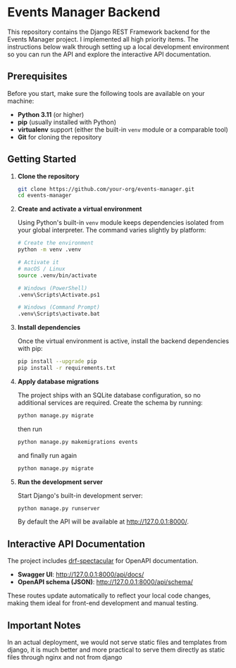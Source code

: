 # Events Manager Backend

This repository contains the Django REST Framework backend for the Events Manager project. I implemented all high priority items.
The instructions below walk through setting up a local development environment so you can run the API and explore the interactive API documentation.

## Prerequisites

Before you start, make sure the following tools are available on your machine:

- **Python 3.11** (or higher)
- **pip** (usually installed with Python)
- **virtualenv** support (either the built-in `venv` module or a comparable tool)
- **Git** for cloning the repository

## Getting Started

1. **Clone the repository**

   ```bash
   git clone https://github.com/your-org/events-manager.git
   cd events-manager
   ```

2. **Create and activate a virtual environment**

   Using Python's built-in `venv` module keeps dependencies isolated from your global interpreter. The command varies slightly by platform:

   ```bash
   # Create the environment
   python -m venv .venv

   # Activate it
   # macOS / Linux
   source .venv/bin/activate

   # Windows (PowerShell)
   .venv\Scripts\Activate.ps1

   # Windows (Command Prompt)
   .venv\Scripts\activate.bat
   ```

3. **Install dependencies**

   Once the virtual environment is active, install the backend dependencies with pip:

   ```bash
   pip install --upgrade pip
   pip install -r requirements.txt
   ```

4. **Apply database migrations**

   The project ships with an SQLite database configuration, so no additional services are required. Create the schema by running:

   ```bash
   python manage.py migrate
   ```

   then run

   ```bash
   python manage.py makemigrations events
   ```

   and finally run again

   ```bash
   python manage.py migrate
   ```

5. **Run the development server**

   Start Django's built-in development server:
   
   ```bash
   python manage.py runserver
   ```
   
   By default the API will be available at http://127.0.0.1:8000/.

## Interactive API Documentation

The project includes [drf-spectacular](https://drf-spectacular.readthedocs.io/) for OpenAPI documentation.

- **Swagger UI**: http://127.0.0.1:8000/api/docs/
- **OpenAPI schema (JSON)**: http://127.0.0.1:8000/api/schema/

These routes update automatically to reflect your local code changes, making them ideal for front-end development and manual testing.

## Important Notes

In an actual deployment, we would not serve static files and templates from django, it is much better and more practical to serve them directly as static files
through nginx and not from django
